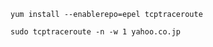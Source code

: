 
```
yum install --enablerepo=epel tcptraceroute
```


```
sudo tcptraceroute -n -w 1 yahoo.co.jp
```

